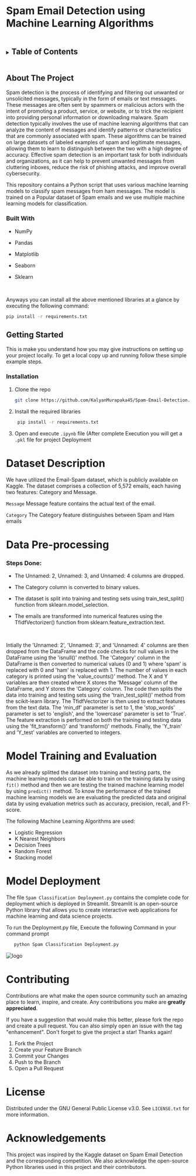 # Spam Email Detection using Machine Learning Algorithms

<!-- TABLE OF CONTENTS -->
<details>
  <summary><h2 style="display: inline-block">Table of Contents</h2></summary>
  <ol>
    <li>
      <a href="#about-the-project">About The Project</a>
      <ul>
        <li><a href="#built-with">Built With</a></li>
      </ul>
    </li>
    <li>
      <a href="#getting-started">Getting Started</a>
      <ul>
        <li><a href="#installation">Installation</a></li>
      </ul>
    </li>
    <li><a href="#data-Description">Data Description</a></li>
    <li><a href="#data-Pre-processing">Data Pre-processing</a></li>
    <li><a href="#model-Training-and-Evaluation">Model Training and Evaluation</a></li>
    <li><a href="#model-Deployment">Model Deployment</a></li>
    <li><a href="#contributing">Contributing</a></li>
    <li><a href="#license">License</a></li>
    <li><a href="#acknowledgments">Acknowledgments</a></li>
  </ol>
</details>



<!-- ABOUT THE PROJECT -->
## About The Project

Spam detection is the process of identifying and filtering out unwanted or unsolicited messages, typically in the form of emails or text messages. These messages are often sent by spammers or malicious actors with the intent of promoting a product, service, or website, or to trick the recipient into providing personal information or downloading malware. Spam detection typically involves the use of machine learning algorithms that can analyze the content of messages and identify patterns or characteristics that are commonly associated with spam. These algorithms can be trained on large datasets of labeled examples of spam and legitimate messages, allowing them to learn to distinguish between the two with a high degree of accuracy. Effective spam detection is an important task for both individuals and organizations, as it can help to prevent unwanted messages from cluttering inboxes, reduce the risk of phishing attacks, and improve overall cybersecurity.

This repository contains a Python script that uses various machine learning models to classify spam messages from ham messages. The model is trained on a Popular dataset of Spam emails and we use multiple machine learning models for classification.

### Built With

 - NumPy
 
 - Pandas

 - Matplotlib

 - Seaborn

 - Sklearn
 
 <br>
 
 Anyways you can install all the above mentioned libraries at a glance by executing the following command:
 
  ```sh
  pip install -r requirements.txt
  ```

<!-- GETTING STARTED -->
## Getting Started

This is make you understand how you may give instructions on setting up your project locally.
To get a local copy up and running follow these simple example steps.

### Installation

1. Clone the repo

   ```sh
   git clone https://github.com/KalyanMurapaka45/Spam-Email-Detection.git
   ```
2. Install the required libraries

   ```sh
    pip install -r requirements.txt
   ```
3. Open and execute ```.ipynb``` file (After complete Execution you will get a ```.pkl``` file for project Deployment

# Dataset Description

We have utilized the Email-Spam dataset, which is publicly available on Kaggle. The dataset comprises a collection of 5,572 emails, each having two features: Category and Message. 

```Message```   Message feature contains the actual text of the email. 

```Category```  The Category feature distinguishes between Spam and Ham emails

# Data Pre-processing

### Steps Done:

- The Unnamed: 2, Unnamed: 3, and Unnamed: 4 columns are dropped.

- The Category column is converted to binary values.

- The dataset is split into training and testing sets using train_test_split() function from sklearn.model_selection.

- The emails are transformed into numerical features using the TfidfVectorizer() function from sklearn.feature_extraction.text.
<br>


Intially the 'Unnamed: 2', 'Unnamed: 3', and 'Unnamed: 4' columns are then dropped from the DataFrame and the code checks for null values in the DataFrame using the 'isnull()' method. The 'Category' column in the DataFrame is then converted to numerical values (0 and 1) where 'spam' is replaced with 0 and 'ham' is replaced with 1.
The number of values in each category is printed using the 'value_counts()' method. The X and Y variables are then created where X stores the 'Message' column of the DataFrame, and Y stores the 'Category' column. The code then splits the data into training and testing sets using the 'train_test_split()' method from the scikit-learn library. The TfidfVectorizer is then used to extract features from the text data. The 'min_df' parameter is set to 1, the 'stop_words' parameter is set to 'english', and the 'lowercase' parameter is set to 'True'. The feature extraction is performed on both the training and testing data using the 'fit_transform()' and 'transform()' methods.
Finally, the 'Y_train' and 'Y_test' variables are converted to integers.

# Model Training and Evaluation

As we already splitted the dataset into training and testing parts, the machine learning models can be able to train on the training data by using ```fit()``` method and then we are testing the trained machine learning model by using ```predict()``` method. To know the performance of the  trained machine learning models we are evaluating the predicted data and original data by using evaluation metrics such as accuracy, precision, recall, and F1-score.

The following Machine Learning Algorithms are used:

- Logistic Regression
- K Nearest Neighbors
- Decision Trees
- Random Forest
- Stacking model

# Model Deployment

The file ```Spam Classification Deployment.py``` contains the complete code for deployment which is deployed in Streamlit. Streamlit is an open-source Python library that allows you to create interactive web applications for machine learning and data science projects.

To run the Deployment.py file, Execute the following Command in your command prompt

 ```sh
    python Spam Classification Deployment.py
  ```
  
![logo](https://github.com/KalyanMurapaka45/Spam-Email-Detection/blob/main/Data%20Source/deployment.png)
<!-- CONTRIBUTING -->

# Contributing

Contributions are what make the open source community such an amazing place to learn, inspire, and create. Any contributions you make are **greatly appreciated**.

If you have a suggestion that would make this better, please fork the repo and create a pull request. You can also simply open an issue with the tag "enhancement".
Don't forget to give the project a star! Thanks again!

1. Fork the Project
2. Create your Feature Branch 
3. Commit your Changes 
4. Push to the Branch 
5. Open a Pull Request

<!-- LICENSE -->
# License

Distributed under the GNU General Public License v3.0. See `LICENSE.txt` for more information.

# Acknowledgements

This project was inspired by the Kaggle dataset on Spam Email Detection and the corresponding competition. We also acknowledge the open-source Python libraries used in this project and their contributors.




